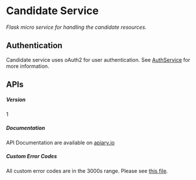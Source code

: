 # Candidate Service
*Flask micro service for handling the candidate resources.*
## Authentication
Candidate service uses oAuth2 for user authentication. See [AuthService](https://github.com/gettalent/talent-flask-services/blob/master/auth_service/README.md) for more information.
## APIs
##### Version
1
##### Documentation
API Documentation are available on [apiary.io](http://docs.candidateservice.apiary.io/#reference)
##### Custom Error Codes
All custom error codes are in the 3000s range. Please see [this file](https://github.com/gettalent/talent-flask-services/blob/develop/candidate_service/custom_error_codes.py).